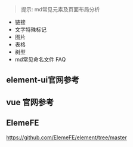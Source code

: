> 提示: md常见元素及页面布局分析

- 链接
- 文字特殊标记
- 图片
- 表格
- 树型
- md常见命名文件 FAQ



## element-ui官网参考

## vue 官网参考

## ElemeFE



https://github.com/ElemeFE/element/tree/master

